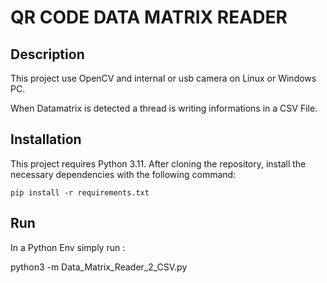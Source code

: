 <!DOCTYPE html>
<html>
<body>
    <h1>QR CODE DATA MATRIX READER</h1>
    <h2>Description</h2>
    <p>This project use OpenCV and internal or usb camera on Linux or Windows PC.</p>
    <p>When Datamatrix is detected a thread is writing informations in a CSV File.</p>
    <h2>Installation</h2>
    <p>This project requires Python 3.11. After cloning the repository, install the necessary dependencies with the following command:</p>
    <pre><code>pip install -r requirements.txt</code></pre>
    <h2>Run</h2>
    <p>In a Python Env simply run : </p>
    <p>python3 -m Data_Matrix_Reader_2_CSV.py</p>   
</body>
</html>
